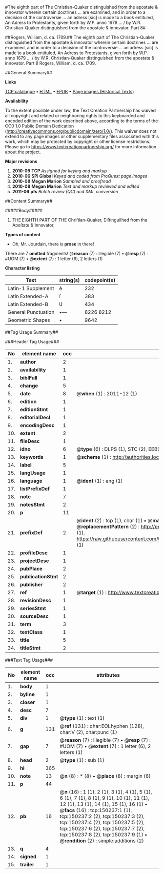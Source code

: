 #The eighth part of The Christian-Quaker distinguished from the apostate & innovator wherein certain doctrines ... are examined, and in order to a decision of the controversie ... an adress [sic] is made to a book entituled, An Adress to Protestants, given forth by W.P. anno 1679 ... / by W.R. Christian-Quaker distinguished from the apostate & innovator. Part 8#

##Rogers, William, d. ca. 1709.##
The eighth part of The Christian-Quaker distinguished from the apostate & innovator wherein certain doctrines ... are examined, and in order to a decision of the controversie ... an adress [sic] is made to a book entituled, An Adress to Protestants, given forth by W.P. anno 1679 ... / by W.R.
Christian-Quaker distinguished from the apostate & innovator. Part 8
Rogers, William, d. ca. 1709.

##General Summary##

**Links**

[TCP catalogue](http://www.ota.ox.ac.uk/tcp/)  • 
[HTML](http://tei.it.ox.ac.uk/tcp/Texts-HTML/free/A91/A91949.html)  • 
[EPUB](http://tei.it.ox.ac.uk/tcp/Texts-EPUB/free/A91/A91949.epub) • 
[Page images (Historical Texts)](https://historicaltexts.jisc.ac.uk/eebo-36272821e)

**Availability**

To the extent possible under law, the Text Creation Partnership has waived all copyright and related or neighboring rights to this keyboarded and encoded edition of the work described above, according to the terms of the CC0 1.0 Public Domain Dedication (http://creativecommons.org/publicdomain/zero/1.0/). This waiver does not extend to any page images or other supplementary files associated with this work, which may be protected by copyright or other license restrictions. Please go to https://www.textcreationpartnership.org/ for more information about the project.

**Major revisions**

1. __2010-05__ __TCP__ *Assigned for keying and markup*
1. __2010-06__ __SPi Global__ *Keyed and coded from ProQuest page images*
1. __2010-08__ __Megan Marion__ *Sampled and proofread*
1. __2010-08__ __Megan Marion__ *Text and markup reviewed and edited*
1. __2011-06__ __pfs__ *Batch review (QC) and XML conversion*

##Content Summary##

#####Body#####

1. THE EIGHTH PART OF THE Chriſtian-Quaker, Diſtinguiſhed from the Apoſtate & Innovator,

**Types of content**

  * Oh, Mr. Jourdain, there is **prose** in there!

There are 7 **omitted** fragments! 
 @__reason__ (7) : illegible (7)  •  @__resp__ (7) : #UOM (7)  •  @__extent__ (7) : 1 letter (6), 2 letters (1)

**Character listing**


|Text|string(s)|codepoint(s)|
|---|---|---|
|Latin-1 Supplement|è|232|
|Latin Extended-A|ſ|383|
|Latin Extended-B|Ʋ|434|
|General Punctuation|•—|8226 8212|
|Geometric Shapes|▪|9642|

##Tag Usage Summary##

###Header Tag Usage###

|No|element name|occ|attributes|
|---|---|---|---|
|1.|__author__|2||
|2.|__availability__|1||
|3.|__biblFull__|1||
|4.|__change__|5||
|5.|__date__|8| @__when__ (1) : 2011-12 (1)|
|6.|__edition__|1||
|7.|__editionStmt__|1||
|8.|__editorialDecl__|1||
|9.|__encodingDesc__|1||
|10.|__extent__|2||
|11.|__fileDesc__|1||
|12.|__idno__|6| @__type__ (6) : DLPS (1), STC (2), EEBO-CITATION (1), OCLC (1), VID (1)|
|13.|__keywords__|1| @__scheme__ (1) : http://authorities.loc.gov/ (1)|
|14.|__label__|5||
|15.|__langUsage__|1||
|16.|__language__|1| @__ident__ (1) : eng (1)|
|17.|__listPrefixDef__|1||
|18.|__note__|7||
|19.|__notesStmt__|2||
|20.|__p__|11||
|21.|__prefixDef__|2| @__ident__ (2) : tcp (1), char (1)  •  @__matchPattern__ (2) : ([0-9\-]+):([0-9IVX]+) (1), (.+) (1)  •  @__replacementPattern__ (2) : http://eebo.chadwyck.com/downloadtiff?vid=$1&page=$2 (1), https://raw.githubusercontent.com/textcreationpartnership/Texts/master/tcpchars.xml#$1 (1)|
|22.|__profileDesc__|1||
|23.|__projectDesc__|1||
|24.|__pubPlace__|2||
|25.|__publicationStmt__|2||
|26.|__publisher__|2||
|27.|__ref__|1| @__target__ (1) : http://www.textcreationpartnership.org/docs/. (1)|
|28.|__revisionDesc__|1||
|29.|__seriesStmt__|1||
|30.|__sourceDesc__|1||
|31.|__term__|3||
|32.|__textClass__|1||
|33.|__title__|5||
|34.|__titleStmt__|2||


###Text Tag Usage###

|No|element name|occ|attributes|
|---|---|---|---|
|1.|__body__|1||
|2.|__byline__|1||
|3.|__closer__|1||
|4.|__desc__|7||
|5.|__div__|1| @__type__ (1) : text (1)|
|6.|__g__|131| @__ref__ (131) : char:EOLhyphen (128), char:V (2), char:punc (1)|
|7.|__gap__|7| @__reason__ (7) : illegible (7)  •  @__resp__ (7) : #UOM (7)  •  @__extent__ (7) : 1 letter (6), 2 letters (1)|
|8.|__head__|2| @__type__ (1) : sub (1)|
|9.|__hi__|365||
|10.|__note__|13| @__n__ (8) : * (8)  •  @__place__ (8) : margin (8)|
|11.|__p__|44||
|12.|__pb__|16| @__n__ (16) : 1 (1), 2 (1), 3 (1), 4 (1), 5 (1), 6 (1), 7 (1), 8 (1), 9 (1), 10 (1), 11 (1), 12 (1), 13 (1), 14 (1), 15 (1), 16 (1)  •  @__facs__ (16) : tcp:150237:1 (1), tcp:150237:2 (2), tcp:150237:3 (2), tcp:150237:4 (2), tcp:150237:5 (2), tcp:150237:6 (2), tcp:150237:7 (2), tcp:150237:8 (2), tcp:150237:9 (1)  •  @__rendition__ (2) : simple:additions (2)|
|13.|__q__|4||
|14.|__signed__|1||
|15.|__trailer__|1||

